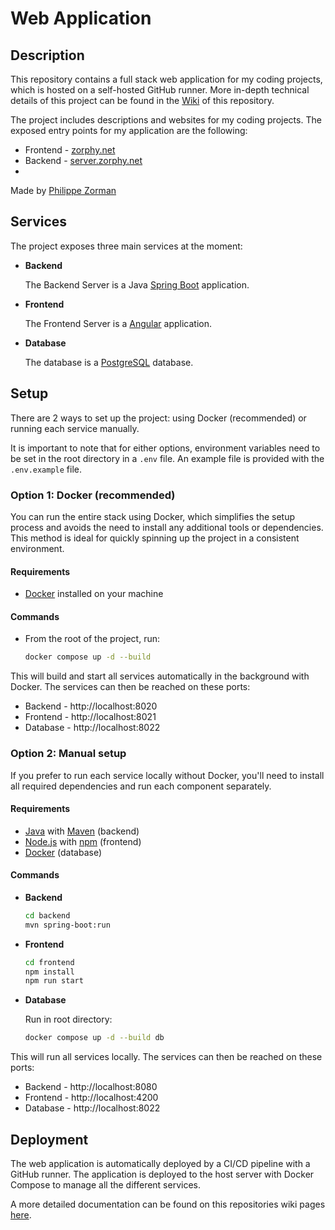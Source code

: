 # Web Application
## Description
This repository contains a full stack web application for my coding projects, which is hosted on a self-hosted GitHub runner.
More in-depth technical details of this project can be found in the [Wiki](https://github.com/zor-cell/WebApplication/wiki) of this repository. 

The project includes descriptions and websites for my coding projects. The exposed
entry points for my application are the following:
* Frontend - [zorphy.net](https://zorphy.net)
* Backend - [server.zorphy.net](https://zorphy.net)
* 
Made by [Philippe Zorman](https://github.com/zor-cell/WebApplication/tree/master)

## Services
The project exposes three main services at the moment:
* **Backend**

  The Backend Server is a Java [Spring Boot](https://spring.io/projects/spring-boot) application.
* **Frontend**

  The Frontend Server is a [Angular](https://angular.dev/) application.
* **Database**

  The database is a [PostgreSQL](https://www.postgresql.org/) database.


## Setup
There are 2 ways to set up the project: using Docker (recommended) or running each service manually.

It is important to note that for either options, environment variables need to be set in 
the root directory in a `.env` file.
An example file is provided with the `.env.example` file.

### Option 1: Docker (recommended)
You can run the entire stack using Docker, which simplifies the setup process and avoids the need to install any additional tools or dependencies.  
This method is ideal for quickly spinning up the project in a consistent environment.

#### Requirements
* [Docker](https://www.docker.com/) installed on your machine

#### Commands
* From the root of the project, run:
  ```bash
  docker compose up -d --build
  ```

This will build and start all services automatically in the background with Docker.
The services can then be reached on these ports:
* Backend - http://localhost:8020
* Frontend - http://localhost:8021
* Database - http://localhost:8022

### Option 2: Manual setup
If you prefer to run each service locally without Docker, you'll need to install all required dependencies and run each component separately.

#### Requirements
* [Java](https://www.java.com/) with [Maven](https://maven.apache.org/) (backend)
* [Node.js](https://nodejs.org/) with [npm](https://www.npmjs.com/) (frontend)
* [Docker](https://www.docker.com/) (database)

#### Commands
* **Backend**
  ```bash
  cd backend
  mvn spring-boot:run
  ```
* **Frontend**
  ```bash
  cd frontend
  npm install
  npm run start
  ```
  
* **Database**
  
  Run in root directory:
  ```bash
  docker compose up -d --build db
  ```

This will run all services locally. The services can then be reached on these ports:
* Backend - http://localhost:8080
* Frontend - http://localhost:4200
* Database - http://localhost:8022

## Deployment
The web application is automatically deployed by a CI/CD pipeline with a GitHub runner. The application is deployed to the host server with Docker Compose to manage all the different services.

A more detailed documentation can be found on this repositories wiki pages [here](https://github.com/zor-cell/WebApplication/wiki/Deployment). 
